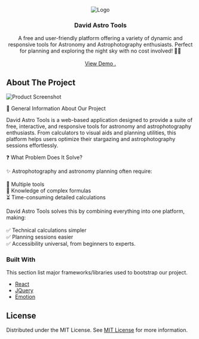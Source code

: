 
<br/>
<div align="center">
<img src="https://i.imghippo.com/files/vCp2566cc.png" alt="Logo">
<h3 align="center">David Astro Tools</h3>
<p align="center">
A free and user-friendly platform offering a variety of dynamic and responsive tools for Astronomy and Astrophotography enthusiasts. Perfect for planning and exploring the night sky with no cost involved! 🚀✨

<br/>
<br/>
<a href="https://tools.davidastro.com">View Demo .</a>  


</p>
</div>

## About The Project

![Product Screenshot](https://i.imghippo.com/files/UpL3227UaM.png)

🌌 General Information About Our Project

David Astro Tools is a web-based application designed to provide a suite of free, interactive, and responsive tools for astronomy and astrophotography enthusiasts. From calculators to visual aids and planning utilities, this platform helps users optimize their stargazing and astrophotography sessions effortlessly.

❓ What Problem Does It Solve?

✨ Astrophotography and astronomy planning often require: <br><br>
🔢 Multiple tools <br>
📖 Knowledge of complex formulas <br>
⏳ Time-consuming detailed calculations <br>

David Astro Tools solves this by combining everything into one platform, making: <br><br>
✅ Technical calculations simpler <br>
✅ Planning sessions easier <br>
✅ Accessibility universal, from beginners to experts. <br>




### Built With

This section list major frameworks/libraries used to bootstrap our project.

- [React](https://reactjs.org)
- [JQuery](https://jquery.com)
- [Emotion](https://emotionjs.com)
## License

Distributed under the MIT License. See [MIT License](https://opensource.org/licenses/MIT) for more information.
